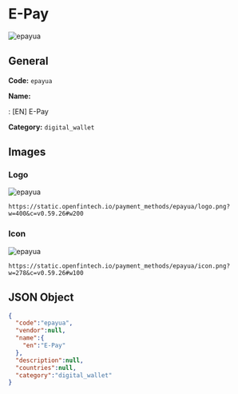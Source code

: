 
# E-Pay 
![epayua](https://static.openfintech.io/payment_methods/epayua/logo.png?w=400&c=v0.59.26#w200)  

## General 
**Code:** `epayua` 
 
**Name:** 
 
:	[EN] E-Pay 
 
**Category:** `digital_wallet` 
 

## Images 

### Logo 
![epayua](https://static.openfintech.io/payment_methods/epayua/logo.png?w=400&c=v0.59.26#w200)  

```
https://static.openfintech.io/payment_methods/epayua/logo.png?w=400&c=v0.59.26#w200
```  

### Icon 
![epayua](https://static.openfintech.io/payment_methods/epayua/icon.png?w=278&c=v0.59.26#w100)  

```
https://static.openfintech.io/payment_methods/epayua/icon.png?w=278&c=v0.59.26#w100
```  

## JSON Object 

```json
{
  "code":"epayua",
  "vendor":null,
  "name":{
    "en":"E-Pay"
  },
  "description":null,
  "countries":null,
  "category":"digital_wallet"
}
```  
